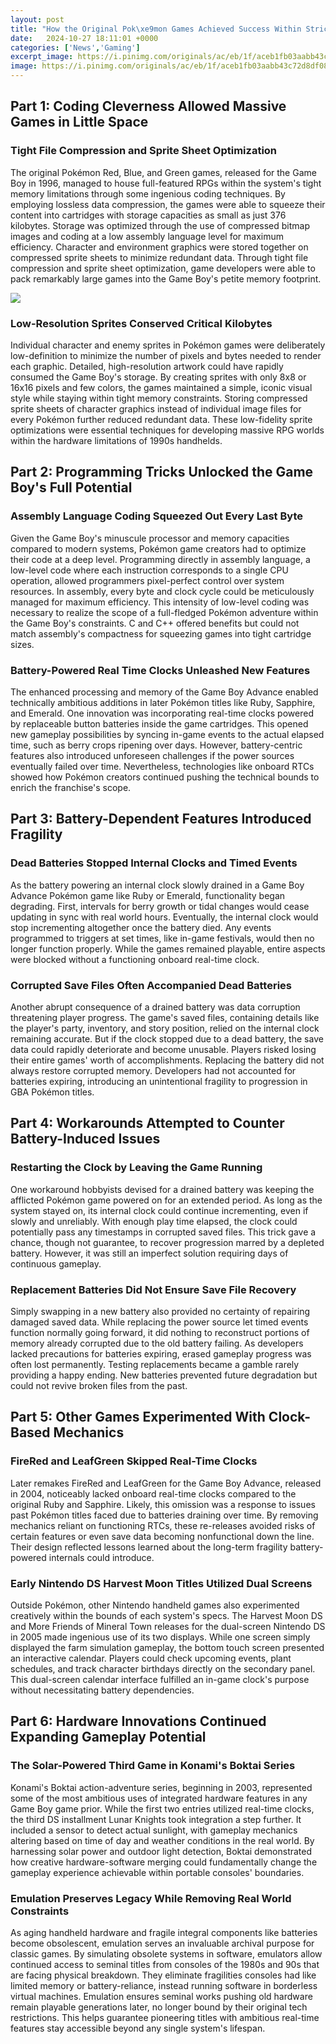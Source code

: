 ```yaml
---
layout: post
title: "How the Original Pok\xe9mon Games Achieved Success Within Strict Memory Constraints"
date:   2024-10-27 18:11:01 +0000
categories: ['News','Gaming']
excerpt_image: https://i.pinimg.com/originals/ac/eb/1f/aceb1fb03aabb43c72d8df08d1c20aed.png
image: https://i.pinimg.com/originals/ac/eb/1f/aceb1fb03aabb43c72d8df08d1c20aed.png
---
```


## Part 1: Coding Cleverness Allowed Massive Games in Little Space
### **Tight File Compression and Sprite Sheet Optimization**
The original Pokémon Red, Blue, and Green games, released for the Game Boy in 1996, managed to house full-featured RPGs within the system's tight memory limitations through some ingenious coding techniques. By employing lossless data compression, the games were able to squeeze their content into cartridges with storage capacities as small as just 376 kilobytes. Storage was optimized through the use of compressed bitmap images and coding at a low assembly language level for maximum efficiency. Character and environment graphics were stored together on compressed sprite sheets to minimize redundant data. Through tight file compression and sprite sheet optimization, game developers were able to pack remarkably large games into the Game Boy's petite memory footprint.

![](https://cdn.mavin.io/production/soldItems/80736387/images/image-0.jpg)
### **Low-Resolution Sprites Conserved Critical Kilobytes** 
Individual character and enemy sprites in Pokémon games were deliberately low-definition to minimize the number of pixels and bytes needed to render each graphic. Detailed, high-resolution artwork could have rapidly consumed the Game Boy's storage. By creating sprites with only 8x8 or 16x16 pixels and few colors, the games maintained a simple, iconic visual style while staying within tight memory constraints. Storing compressed sprite sheets of character graphics instead of individual image files for every Pokémon further reduced redundant data. These low-fidelity sprite optimizations were essential techniques for developing massive RPG worlds within the hardware limitations of 1990s handhelds.
## Part 2: Programming Tricks Unlocked the Game Boy's Full Potential 
### **Assembly Language Coding Squeezed Out Every Last Byte**
Given the Game Boy's minuscule processor and memory capacities compared to modern systems, Pokémon game creators had to optimize their code at a deep level. Programming directly in assembly language, a low-level code where each instruction corresponds to a single CPU operation, allowed programmers pixel-perfect control over system resources. In assembly, every byte and clock cycle could be meticulously managed for maximum efficiency. This intensity of low-level coding was necessary to realize the scope of a full-fledged Pokémon adventure within the Game Boy's constraints. C and C++ offered benefits but could not match assembly's compactness for squeezing games into tight cartridge sizes.
### **Battery-Powered Real Time Clocks Unleashed New Features**
The enhanced processing and memory of the Game Boy Advance enabled technically ambitious additions in later Pokémon titles like Ruby, Sapphire, and Emerald. One innovation was incorporating real-time clocks powered by replaceable button batteries inside the game cartridges. This opened new gameplay possibilities by syncing in-game events to the actual elapsed time, such as berry crops ripening over days. However, battery-centric features also introduced unforeseen challenges if the power sources eventually failed over time. Nevertheless, technologies like onboard RTCs showed how Pokémon creators continued pushing the technical bounds to enrich the franchise's scope.
## Part 3: Battery-Dependent Features Introduced Fragility
### **Dead Batteries Stopped Internal Clocks and Timed Events** 
As the battery powering an internal clock slowly drained in a Game Boy Advance Pokémon game like Ruby or Emerald, functionality began degrading. First, intervals for berry growth or tidal changes would cease updating in sync with real world hours. Eventually, the internal clock would stop incrementing altogether once the battery died. Any events programmed to triggers at set times, like in-game festivals, would then no longer function properly. While the games remained playable, entire aspects were blocked without a functioning onboard real-time clock.
### **Corrupted Save Files Often Accompanied Dead Batteries**
Another abrupt consequence of a drained battery was data corruption threatening player progress. The game's saved files, containing details like the player's party, inventory, and story position, relied on the internal clock remaining accurate. But if the clock stopped due to a dead battery, the save data could rapidly deteriorate and become unusable. Players risked losing their entire games' worth of accomplishments. Replacing the battery did not always restore corrupted memory. Developers had not accounted for batteries expiring, introducing an unintentional fragility to progression in GBA Pokémon titles.
## Part 4: Workarounds Attempted to Counter Battery-Induced Issues  
### **Restarting the Clock by Leaving the Game Running** 
One workaround hobbyists devised for a drained battery was keeping the afflicted Pokémon game powered on for an extended period. As long as the system stayed on, its internal clock could continue incrementing, even if slowly and unreliably. With enough play time elapsed, the clock could potentially pass any timestamps in corrupted saved files. This trick gave a chance, though not guarantee, to recover progression marred by a depleted battery. However, it was still an imperfect solution requiring days of continuous gameplay.
### **Replacement Batteries Did Not Ensure Save File Recovery**
Simply swapping in a new battery also provided no certainty of repairing damaged saved data. While replacing the power source let timed events function normally going forward, it did nothing to reconstruct portions of memory already corrupted due to the old battery failing. As developers lacked precautions for batteries expiring, erased gameplay progress was often lost permanently. Testing replacements became a gamble rarely providing a happy ending. New batteries prevented future degradation but could not revive broken files from the past.
## Part 5: Other Games Experimented With Clock-Based Mechanics  
### **FireRed and LeafGreen Skipped Real-Time Clocks** 
Later remakes FireRed and LeafGreen for the Game Boy Advance, released in 2004, noticeably lacked onboard real-time clocks compared to the original Ruby and Sapphire. Likely, this omission was a response to issues past Pokémon titles faced due to batteries draining over time. By removing mechanics reliant on functioning RTCs, these re-releases avoided risks of certain features or even save data becoming nonfunctional down the line. Their design reflected lessons learned about the long-term fragility battery-powered internals could introduce.
### **Early Nintendo DS Harvest Moon Titles Utilized Dual Screens**
Outside Pokémon, other Nintendo handheld games also experimented creatively within the bounds of each system's specs. The Harvest Moon DS and More Friends of Mineral Town releases for the dual-screen Nintendo DS in 2005 made ingenious use of its two displays. While one screen simply displayed the farm simulation gameplay, the bottom touch screen presented an interactive calendar. Players could check upcoming events, plant schedules, and track character birthdays directly on the secondary panel. This dual-screen calendar interface fulfilled an in-game clock's purpose without necessitating battery dependencies.
## Part 6: Hardware Innovations Continued Expanding Gameplay Potential
### **The Solar-Powered Third Game in Konami's Boktai Series** 
Konami's Boktai action-adventure series, beginning in 2003, represented some of the most ambitious uses of integrated hardware features in any Game Boy game prior. While the first two entries utilized real-time clocks, the third DS installment Lunar Knights took integration a step further. It included a sensor to detect actual sunlight, with gameplay mechanics altering based on time of day and weather conditions in the real world. By harnessing solar power and outdoor light detection, Boktai demonstrated how creative hardware-software merging could fundamentally change the gameplay experience achievable within portable consoles' boundaries. 
### **Emulation Preserves Legacy While Removing Real World Constraints**
As aging handheld hardware and fragile integral components like batteries become obsolescent, emulation serves an invaluable archival purpose for classic games. By simulating obsolete systems in software, emulators allow continued access to seminal titles from consoles of the 1980s and 90s that are facing physical breakdown. They eliminate fragilities consoles had like limited memory or battery-reliance, instead running software in borderless virtual machines. Emulation ensures seminal works pushing old hardware remain playable generations later, no longer bound by their original tech restrictions. This helps guarantee pioneering titles with ambitious real-time features stay accessible beyond any single system's lifespan.
